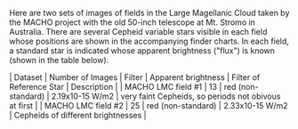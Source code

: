 Here are two sets of images of fields in the Large Magellanic Cloud taken by the MACHO project with the old 50-inch telescope at Mt. Stromo in Australia.  There are several Cepheid variable stars visible in each field whose positions are shown in the accompanying finder charts.  In each field, a standard star is indicated whose apparent brightness ("flux") is known (shown in the table below).

| Dataset | Number of Images | Filter | Apparent brightness | Filter of Reference Star | Description |
| MACHO LMC field #1 | 13 | red (non-standard) | 2.19x10-15 W/m2 | very faint Cepheids, so periods not obivous at first |
| MACHO LMC field #2 | 25 | red (non-standard) | 2.33x10-15 W/m2 | Cepheids of different brightnesses |



